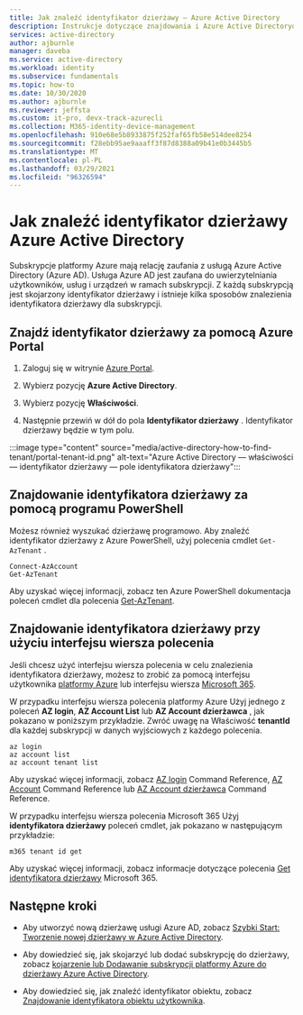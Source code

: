 ```yaml
---
title: Jak znaleźć identyfikator dzierżawy — Azure Active Directory
description: Instrukcje dotyczące znajdowania i Azure Active Directoryowania identyfikatora dzierżawy w istniejącej subskrypcji platformy Azure.
services: active-directory
author: ajburnle
manager: daveba
ms.service: active-directory
ms.workload: identity
ms.subservice: fundamentals
ms.topic: how-to
ms.date: 10/30/2020
ms.author: ajburnle
ms.reviewer: jeffsta
ms.custom: it-pro, devx-track-azurecli
ms.collection: M365-identity-device-management
ms.openlocfilehash: 910e68e5b8933875f252faf65fb58e514dee8254
ms.sourcegitcommit: f28ebb95ae9aaaff3f87d8388a09b41e0b3445b5
ms.translationtype: MT
ms.contentlocale: pl-PL
ms.lasthandoff: 03/29/2021
ms.locfileid: "96326594"
---
```

# <a name="how-to-find-your-azure-active-directory-tenant-id"></a>Jak znaleźć identyfikator dzierżawy Azure Active Directory

Subskrypcje platformy Azure mają relację zaufania z usługą Azure Active Directory (Azure AD). Usługa Azure AD jest zaufana do uwierzytelniania użytkowników, usług i urządzeń w ramach subskrypcji. Z każdą subskrypcją jest skojarzony identyfikator dzierżawy i istnieje kilka sposobów znalezienia identyfikatora dzierżawy dla subskrypcji.

## <a name="find-tenant-id-through-the-azure-portal"></a>Znajdź identyfikator dzierżawy za pomocą Azure Portal

1. Zaloguj się w witrynie [Azure Portal](https://portal.azure.com).
 
1. Wybierz pozycję **Azure Active Directory**.

1. Wybierz pozycję **Właściwości**.

1. Następnie przewiń w dół do pola **Identyfikator dzierżawy** . Identyfikator dzierżawy będzie w tym polu.

:::image type="content" source="media/active-directory-how-to-find-tenant/portal-tenant-id.png" alt-text="Azure Active Directory — właściwości — identyfikator dzierżawy — pole identyfikatora dzierżawy":::

## <a name="find-tenant-id-with-powershell"></a>Znajdowanie identyfikatora dzierżawy za pomocą programu PowerShell

Możesz również wyszukać dzierżawę programowo. Aby znaleźć identyfikator dzierżawy z Azure PowerShell, użyj polecenia cmdlet `Get-AzTenant` .

```azurepowershell-interactive
Connect-AzAccount
Get-AzTenant
```
   
Aby uzyskać więcej informacji, zobacz ten Azure PowerShell dokumentacja poleceń cmdlet dla polecenia [Get-AzTenant](/powershell/module/az.accounts/get-aztenant).


## <a name="find-tenant-id-with-cli"></a>Znajdowanie identyfikatora dzierżawy przy użyciu interfejsu wiersza polecenia
Jeśli chcesz użyć interfejsu wiersza polecenia w celu znalezienia identyfikatora dzierżawy, możesz to zrobić za pomocą interfejsu użytkownika [platformy Azure](/cli/azure/install-azure-cli) lub interfejsu wiersza [Microsoft 365](https://pnp.github.io/cli-microsoft365/). 

W przypadku interfejsu wiersza polecenia platformy Azure Użyj jednego z poleceń **AZ login**, **AZ Account List** lub **AZ Account dzierżawca** , jak pokazano w poniższym przykładzie. Zwróć uwagę na Właściwość **tenantId** dla każdej subskrypcji w danych wyjściowych z każdego polecenia.

```azurecli-interactive
az login
az account list
az account tenant list
```

Aby uzyskać więcej informacji, zobacz [AZ login](/cli/azure/reference-index#az_login) Command Reference, [AZ Account](/cli/azure/ext/account/account) Command Reference lub [AZ Account dzierżawca](/cli/azure/ext/account/account/tenant) Command Reference.


W przypadku interfejsu wiersza polecenia Microsoft 365 Użyj **identyfikatora dzierżawy** poleceń cmdlet, jak pokazano w następującym przykładzie:
 
```cli
m365 tenant id get
```

Aby uzyskać więcej informacji, zobacz informacje dotyczące polecenia [Get identyfikatora dzierżawy](https://pnp.github.io/cli-microsoft365/cmd/tenant/id/id-get/) Microsoft 365.


## <a name="next-steps"></a>Następne kroki

- Aby utworzyć nową dzierżawę usługi Azure AD, zobacz [Szybki Start: Tworzenie nowej dzierżawy w Azure Active Directory](active-directory-access-create-new-tenant.md).

- Aby dowiedzieć się, jak skojarzyć lub dodać subskrypcję do dzierżawy, zobacz [kojarzenie lub Dodawanie subskrypcji platformy Azure do dzierżawy Azure Active Directory](active-directory-how-subscriptions-associated-directory.md).

- Aby dowiedzieć się, jak znaleźć identyfikator obiektu, zobacz [Znajdowanie identyfikatora obiektu użytkownika](/partner-center/find-ids-and-domain-names#find-the-user-object-id).